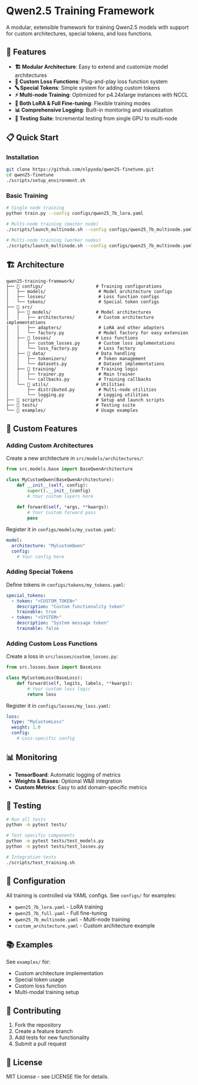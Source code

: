 # Qwen2.5 Training Framework

A modular, extensible framework for training Qwen2.5 models with support for custom architectures, special tokens, and loss functions.

## 🚀 Features

- **🏗️ Modular Architecture**: Easy to extend and customize model architectures
- **🎯 Custom Loss Functions**: Plug-and-play loss function system
- **🔤 Special Tokens**: Simple system for adding custom tokens
- **⚡ Multi-node Training**: Optimized for p4.24xlarge instances with NCCL
- **🔧 Both LoRA & Full Fine-tuning**: Flexible training modes
- **📊 Comprehensive Logging**: Built-in monitoring and visualization
- **🧪 Testing Suite**: Incremental testing from single GPU to multi-node

## 📋 Quick Start

### Installation

```bash
git clone https://github.com/nlpyoda/qwen25-finetune.git
cd qwen25-finetune
./scripts/setup_environment.sh
```

### Basic Training

```bash
# Single node training
python train.py --config configs/qwen25_7b_lora.yaml

# Multi-node training (master node)
./scripts/launch_multinode.sh --config configs/qwen25_7b_multinode.yaml --node-rank 0 --master-addr MASTER_IP

# Multi-node training (worker nodes)
./scripts/launch_multinode.sh --config configs/qwen25_7b_multinode.yaml --node-rank 1 --master-addr MASTER_IP
```

## 🏗️ Architecture

```
qwen25-training-framework/
├── 📂 configs/                    # Training configurations
│   ├── models/                    # Model architecture configs
│   ├── losses/                    # Loss function configs  
│   └── tokens/                    # Special token configs
├── 📂 src/
│   ├── 📂 models/                 # Model architectures
│   │   ├── architectures/         # Custom architecture implementations
│   │   ├── adapters/              # LoRA and other adapters
│   │   └── factory.py             # Model factory for easy extension
│   ├── 📂 losses/                 # Loss functions
│   │   ├── custom_losses.py       # Custom loss implementations
│   │   └── loss_factory.py        # Loss factory
│   ├── 📂 data/                   # Data handling
│   │   ├── tokenizers/            # Token management
│   │   └── datasets.py            # Dataset implementations
│   ├── 📂 training/               # Training logic
│   │   ├── trainer.py             # Main trainer
│   │   └── callbacks.py           # Training callbacks
│   └── 📂 utils/                  # Utilities
│       ├── distributed.py         # Multi-node utilities
│       └── logging.py             # Logging utilities
├── 📂 scripts/                    # Setup and launch scripts
├── 📂 tests/                      # Testing suite
└── 📂 examples/                   # Usage examples
```

## 🎯 Custom Features

### Adding Custom Architectures

Create a new architecture in `src/models/architectures/`:

```python
from src.models.base import BaseQwenArchitecture

class MyCustomQwen(BaseQwenArchitecture):
    def __init__(self, config):
        super().__init__(config)
        # Your custom layers here
        
    def forward(self, *args, **kwargs):
        # Your custom forward pass
        pass
```

Register it in `configs/models/my_custom.yaml`:

```yaml
model:
  architecture: "MyCustomQwen"
  config:
    # Your config here
```

### Adding Special Tokens

Define tokens in `configs/tokens/my_tokens.yaml`:

```yaml
special_tokens:
  - token: "<CUSTOM_TOKEN>"
    description: "Custom functionality token"
    trainable: true
  - token: "<SYSTEM>"
    description: "System message token"
    trainable: false
```

### Adding Custom Loss Functions

Create a loss in `src/losses/custom_losses.py`:

```python
from src.losses.base import BaseLoss

class MyCustomLoss(BaseLoss):
    def forward(self, logits, labels, **kwargs):
        # Your custom loss logic
        return loss
```

Register it in `configs/losses/my_loss.yaml`:

```yaml
loss:
  type: "MyCustomLoss"
  weight: 1.0
  config:
    # Loss-specific config
```

## 📊 Monitoring

- **TensorBoard**: Automatic logging of metrics
- **Weights & Biases**: Optional W&B integration
- **Custom Metrics**: Easy to add domain-specific metrics

## 🧪 Testing

```bash
# Run all tests
python -m pytest tests/

# Test specific components
python -m pytest tests/test_models.py
python -m pytest tests/test_losses.py

# Integration tests
./scripts/test_training.sh
```

## 🔧 Configuration

All training is controlled via YAML configs. See `configs/` for examples:

- `qwen25_7b_lora.yaml` - LoRA training
- `qwen25_7b_full.yaml` - Full fine-tuning  
- `qwen25_7b_multinode.yaml` - Multi-node training
- `custom_architecture.yaml` - Custom architecture example

## 📚 Examples

See `examples/` for:
- Custom architecture implementation
- Special token usage
- Custom loss function
- Multi-modal training setup

## 🤝 Contributing

1. Fork the repository
2. Create a feature branch
3. Add tests for new functionality
4. Submit a pull request

## 📄 License

MIT License - see LICENSE file for details.
